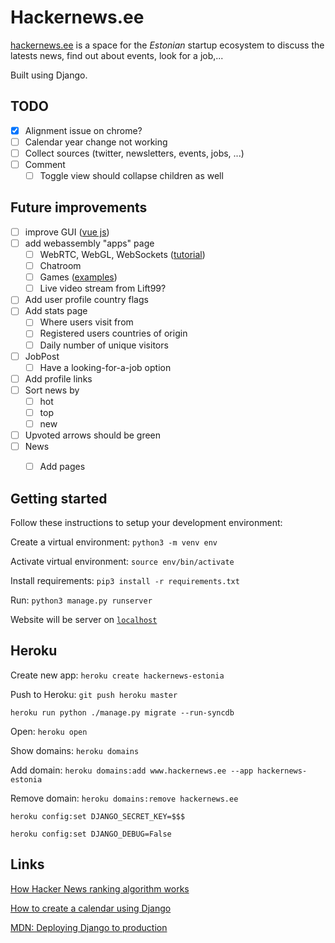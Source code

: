 # Hackernews.ee

[hackernews.ee](hackernews.ee) is a space for the _Estonian_ startup ecosystem to discuss the latests news, find out about events, look for a job,...

Built using Django.

## TODO

- [x] Alignment issue on chrome?
- [ ] Calendar year change not working
- [ ] Collect sources (twitter, newsletters, events, jobs, ...)
- [ ] Comment 
  - [ ] Toggle view should collapse children as well

## Future improvements

- [ ] improve GUI ([vue js](https://v2.vuejs.org/v2/examples/hackernews.html))
- [ ] add webassembly "apps" page
  - [ ] WebRTC, WebGL, WebSockets ([tutorial](https://rustwasm.github.io/wasm-bindgen/examples/websockets.html))
  - [ ] Chatroom
  - [ ] Games ([examples](https://madewithwebassembly.com/))
  - [ ] Live video stream from Lift99?
- [ ] Add user profile country flags
- [ ] Add stats page 
  - [ ] Where users visit from
  - [ ] Registered users countries of origin
  - [ ] Daily number of unique visitors
- [ ] JobPost
  - [ ] Have a looking-for-a-job option
- [ ] Add profile links
- [ ] Sort news by
  - [ ] hot
  - [ ] top
  - [ ] new
- [ ] Upvoted arrows should be green
- [ ] News
  - [ ] Add pages


## Getting started

Follow these instructions to setup your development environment:

Create a virtual environment: `python3 -m venv env`

Activate virtual environment: `source env/bin/activate`

Install requirements: `pip3 install -r requirements.txt`

Run: `python3 manage.py runserver`

Website will be server on [`localhost`](http://127.0.0.1:8000/)

## Heroku

Create new app: `heroku create hackernews-estonia`

Push to Heroku: `git push heroku master`

`heroku run python ./manage.py migrate --run-syncdb`

Open: `heroku open`

Show domains: `heroku domains`

Add domain: `heroku domains:add www.hackernews.ee --app hackernews-estonia`

Remove domain: `heroku domains:remove hackernews.ee `

`heroku config:set DJANGO_SECRET_KEY=$$$`

`heroku config:set DJANGO_DEBUG=False `

## Links

[How Hacker News ranking algorithm works](https://medium.com/hacking-and-gonzo/how-hacker-news-ranking-algorithm-works-1d9b0cf2c08d)

[How to create a calendar using Django](https://www.huiwenteo.com/normal/2018/07/24/django-calendar.html)

[MDN: Deploying Django to production](https://developer.mozilla.org/en-US/docs/Learn/Server-side/Django/Deployment)



